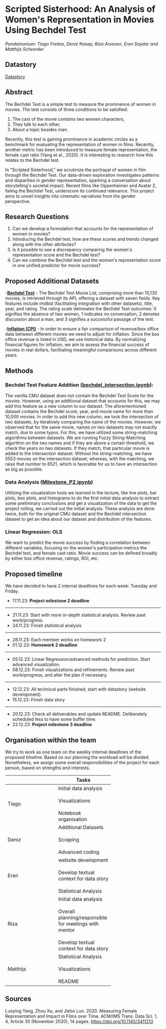 # Scripted Sisterhood: An Analysis of Women's Representation in Movies Using Bechdel Test
*Pandamonium: Tiago Freitas, Deniz Kasap, Riza Arseven, Eren Saydar and Matthijs Scheerder*

## Datastory
[Datastory](https://matthijsscheerder.github.io/PandamoniumWebsite/)

## Abstract
The Bechdel Test is a simple test to measure the prominence of women in movies. The test consists of three conditions to be satisfied:
1. The cast of the movie contains two women characters,
2. They talk to each other,
3. About a topic besides man.
   
Recently, this test is gaining prominence in academic circles as a benchmark for evaluating the representation of women in films. Recently, another metric has been introduced to measure female representation, the female cast ratio (Yang et al., 2020). It is interesting to research how this relates to the Bechdel test. 

<!-- I also like these titles:
'Scripted Sisterhood: Bechdel Test vs Female Cast Ratio
"Femme Frames Unveiled: A Bechdel Test vs. Female Cast Ratio Exploration
Femme Metrics: A Comparative Analysis of Bechdel and Female Cast Ratio -->

In "Scripted Sisterhood," we scrutinize the portrayal of women in film through the Bechdel Test. Our data-driven exploration investigates patterns and disparities in gender representation, sparking a conversation about storytelling's societal impact. Recent films like Oppenheimer and Avatar 2, failing the Bechdel Test, underscore its continued relevance. This project aims to unveil insights into cinematic narratives from the gender perspective.


## Research Questions
1. Can we develop a formulation that accounts for the representation of women in movies?
2. Introducing the Bechdel test, how are these scores and trends changed along with the other attributes?
3. Is it possible to see a discrepancy comparing the women's representation score and the Bechdel test?
4. Can we combine the Bechdel test and the women's representation score in one unified predictor for movie success?

## Proposed Additional Datasets
-[**Bechdel Test**](https://bechdeltest.com/) - The Bechdel Test Movie List, comprising more than 10,130 movies, is retrieved through its API, offering a dataset with seven fields. Key features include imdbid (facilitating integration with other datasets), title, year, and rating. The rating scale delineates the Bechdel Test outcomes: 0 signifies the absence of two women, 1 indicates no conversation, 2 denotes discussion about a man, and 3 signifies a successful passage of the test. 


-[**Inflation (CPI)**](https://www.officialdata.org/us/inflation/1923?amount=1) - In order to ensure a fair comparison of revenue/box office data between different movies we need to adjust for inflation. Since the box office revenue is listed in USD, we use historical data. By normalizing financial figures for inflation, we aim to assess the financial success of movies in real dollars, facilitating meaningful comparisons across different years.

## Methods
### Bechdel Test Feature Addition ([bechdel_intersection.ipynb](bechdel_intersection.ipynb)):
The vanilla CMU dataset does not contain the Bechdel Test Score for the movies. However, using an additional dataset that accounts for this, we may add this feature as a new column to our dataset. The aforementioned dataset contains the Bechdel score, year, and movie name for more than 10,000 movies. In order to add this new column, we took the intersection of two datasets, by iteratively comparing the name of the movies. However, we observed that for the same movie, names on two datasets may not exactly match, due to some typos. For this, we have utilized some string-matching algorithms between datasets. We are running Fuzzy String-Matching algorithm on the two names and if they are above a certain threshold, we check the years on two datasets. If they match, that particular movie is added to the intersection dataset. Without the string-matching, we have 5553 movies on the intersection dataset, whereas, with the matching, we raise that number to 6521, which is favorable for us to have an intersection as big as possible.

### Data Analysis ([Milestone_P2.ipynb](Milestone_P2.ipynb))
Utilizing the visualization tools we learned in the lecture, like line plots, bar plots, box plots, and histograms to do the first initial data analysis to extract some preliminary conclusions and get a visualization of the data to get the project rolling, we carried out the initial analysis. These analysis are done twice, both for the original CMU dataset and the Bechdel intersection dataset to get an idea about our dataset and distribution of the features.

### Linear Regression: OLS
We want to predict the movie success by finding a correlation between different variables, focusing on the women's participation metrics the Bechdel test, and female cast ratio. Movie success can be defined broadly by either box office revenue, ratings, ROI, etc.


## Proposed timeline

We have decided to have 2 internal deadlines for each week: Tuesday and Friday.  

- 17.11.23: **Project milestone 2 deadline**
---
- 21.11.23: Start with more in-depth statistical analysis. Review past work/progress.
- 24.11.23: Finish statistical analysis
---
- 28.11.23: Each member works on homework 2
- 01.12.23: **Homework 2 deadline**
---
- 05.12.23: Linear Regression/advanced methods for prediction. Start advanced visualization.
- 08.12.23: Finish visualizations and refinements. Review past work/progress, and alter the plan if necessary. 
---
- 12.12.23: All technical parts finished, start with datastory (website development).
- 15.12.23: Finish data story
---
- 20.12.23: Check all deliverables and update README. Deliberately scheduled less to have some buffer time.
- 22.12.23: **Project milestone 3 deadline** 



## Organisation within the team

We try to work as one team on the weekly internal deadlines of the proposed timeline. Based on our planning the workload will be divided.
Nonetheless, we assign some overall responsibilities of the project for each person, based on strengths and interests. 

<table class="tg" style="undefined;table-layout: fixed; width: 342px">
<colgroup>
<col style="width: 164px">
<col style="width: 178px">
</colgroup>
<thead>
  <tr>
    <th class="tg-0lax"></th>
    <th class="tg-0lax">Tasks</th>
  </tr>
</thead>
<tbody>
  <tr>
    <td class="tg-0lax">Tiago</td>
    <td class="tg-0lax">Initial data analysis<br><br>Visualizations<br><br>Notebook organisation</td>
  </tr>
  <tr>
    <td class="tg-0lax">Deniz</td>
    <td class="tg-0lax">Additional Datasets<br><br>Scraping<br><br>Advanced coding</td>
  </tr>
  <tr>
    <td class="tg-0lax">Eren</td>
    <td class="tg-0lax">website development<br><br>Develop textual context for data story<br><br>Statistical Analysis</td>
  </tr>
  <tr>
    <td class="tg-0lax">Riza</td>
    <td class="tg-0lax">Initial data analysis<br><br>Overall planning/responsible for meetings with mentor<br><br>Develop textual context for data story</td>
  </tr>
  <tr>
    <td class="tg-0lax">Matthijs</td>
    <td class="tg-0lax">Statistical Analysis<br><br>Visualizations<br><br>README</td>
    </tr>
</tbody>
</table>

## Sources
Luoying Yang, Zhou Xu, and Jiebo Luo. 2020. Measuring Female Representation and Impact in Films over Time. ACM/IMS Trans. Data Sci. 1, 4, Article 30 (November 2020), 14 pages. https://doi.org/10.1145/3411213


